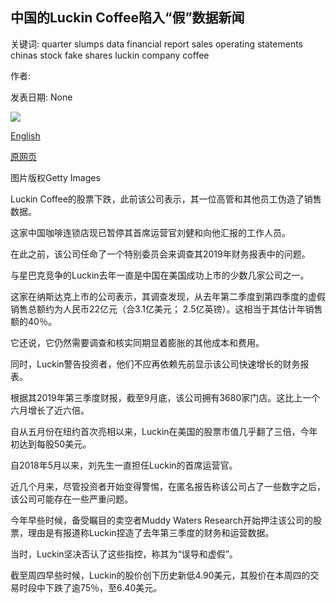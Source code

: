 ## 中国的Luckin Coffee陷入“假”数据新闻

关键词: quarter slumps data financial report sales operating statements chinas stock fake shares luckin company coffee

作者: 

发表日期: None

![](https://ichef.bbci.co.uk/news/1024/branded_news/DCDD/production/_111514565_gettyimages-1173307966.jpg)

[English](China%27s%20Luckin%20Coffee%20slumps%20on%20%27fake%27%20data%20news.md)

[原网页](https://www.bbc.com/news/business-52146498)

图片版权Getty Images

Luckin Coffee的股票下跌，此前该公司表示，其一位高管和其他员工伪造了销售数据。

这家中国咖啡连锁店现已暂停其首席运营官刘健和向他汇报的工作人员。

在此之前，该公司任命了一个特别委员会来调查其2019年财务报表中的问题。

与星巴克竞争的Luckin去年一直是中国在美国成功上市的少数几家公司之一。

这家在纳斯达克上市的公司表示，其调查发现，从去年第二季度到第四季度的虚假销售总额约为人民币22亿元（合3.1亿美元； 2.5亿英镑）。这相当于其估计年销售额的40％。

它还说，它仍然需要调查和核实同期显着膨胀的其他成本和费用。

同时，Luckin警告投资者，他们不应再依赖先前显示该公司快速增长的财务报表。

根据其2019年第三季度财报，截至9月底，该公司拥有3680家门店。这比上一个六月增长了近六倍。

自从五月份在纽约首次亮相以来，Luckin在美国的股票市值几乎翻了三倍，今年初达到每股50美元。

自2018年5月以来，刘先生一直担任Luckin的首席运营官。

近几个月来，尽管投资者开始变得警惕，在匿名报告称该公司占了一些数字之后，该公司可能存在一些严重问题。

今年早些时候，备受瞩目的卖空者Muddy Waters Research开始押注该公司的股票，理由是有报道称Luckin捏造了去年第三季度的财务和运营数据。

当时，Luckin坚决否认了这些指控，称其为“误导和虚假”。

截至周四早些时候，Luckin的股价创下历史新低4.90美元，其股价在本周四的交易时段中下跌了逾75％，至6.40美元。